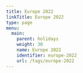 ```yaml
---
title: Europe 2022
linkTitle: Europe 2022
type: page
menu:
  main:
    parent: holidays
    weight: 30
    name: Europe 2022
    identifier: europe-2022
    url: /tags/europe-2022
---
```


